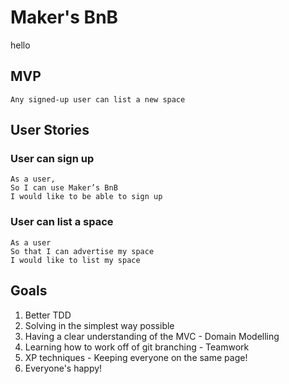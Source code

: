 # Maker's BnB

hello

## MVP

```
Any signed-up user can list a new space
```

## User Stories

### User can sign up

```
As a user,
So I can use Maker’s BnB
I would like to be able to sign up
```

### User can list a space

```
As a user
So that I can advertise my space
I would like to list my space
```

## Goals

1. Better TDD 
2. Solving in the simplest way possible
3. Having a clear understanding of the MVC - Domain Modelling
4. Learning how to work off of git branching - Teamwork
5. XP techniques - Keeping everyone on the same page!
6. Everyone's happy!

